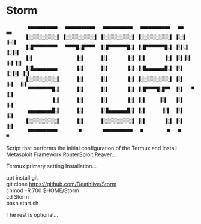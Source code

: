 # Storm

            ▄▄▄▄▄▄▄▄▄▄▄   ▄▄▄▄▄▄▄▄▄▄▄   ▄▄▄▄▄▄▄▄▄▄▄   ▄▄▄▄▄▄▄▄▄▄▄   ▄▄       ▄▄ 
           ▐░░░░░░░░░░░▌ ▐░░░░░░░░░░░▌ ▐░░░░░░░░░░░▌ ▐░░░░░░░░░░░▌ ▐░░▌     ▐░░▌
           ▐░█▀▀▀▀▀▀▀▀▀   ▀▀▀▀█░█▀▀▀▀  ▐░█▀▀▀▀▀▀▀█░▌ ▐░█▀▀▀▀▀▀▀█░▌ ▐░▌░▌   ▐░▐░▌
           ▐░▌                ▐░▌      ▐░▌       ▐░▌ ▐░▌       ▐░▌ ▐░▌▐░▌ ▐░▌▐░▌
           ▐░█▄▄▄▄▄▄▄▄▄       ▐░▌      ▐░▌       ▐░▌ ▐░█▄▄▄▄▄▄▄█░▌ ▐░▌ ▐░▐░▌ ▐░▌
           ▐░░░░░░░░░░░▌      ▐░▌      ▐░▌       ▐░▌ ▐░░░░░░░░░░░▌ ▐░▌  ▐░▌  ▐░▌
            ▀▀▀▀▀▀▀▀▀█░▌      ▐░▌      ▐░▌       ▐░▌ ▐░█▀▀▀▀█░█▀▀  ▐░▌   ▀   ▐░▌
                     ▐░▌      ▐░▌      ▐░▌       ▐░▌ ▐░▌     ▐░▌   ▐░▌       ▐░▌
            ▄▄▄▄▄▄▄▄▄█░▌      ▐░▌      ▐░█▄▄▄▄▄▄▄█░▌ ▐░▌      ▐░▌  ▐░▌       ▐░▌
           ▐░░░░░░░░░░░▌      ▐░▌      ▐░░░░░░░░░░░▌ ▐░▌       ▐░▌ ▐░▌       ▐░▌
            ▀▀▀▀▀▀▀▀▀▀▀        ▀        ▀▀▀▀▀▀▀▀▀▀▀   ▀         ▀   ▀         ▀ 
                                                                 
Script that performs the initial configuration of the Termux and install Metasploit Framework,RouterSploit,Reaver...

Termux primary setting
Installation...

apt install git <br/>
git clone https://github.com/Deathlive/Storm <br/>
chmod -R 700 $HOME/Storm <br/>
cd Storm <br/>
bash start.sh <br/>

The rest is optional...
